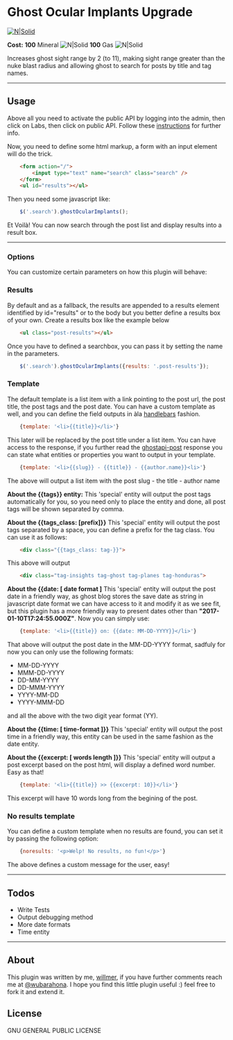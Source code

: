 # Ghost Ocular Implants Upgrade

[![N|Solid](http://vignette2.wikia.nocookie.net/starcraft/images/1/1e/InterOcImp_Terran_SC1.PNG/revision/latest?cb=20100605035249)](https://github.com/wbarahona/ghost-ocular-implants)

**Cost:**
**100** Mineral ![N|Solid](http://vignette2.wikia.nocookie.net/starcraft/images/a/a3/Minerals_Terran_SC1.png/revision/latest?cb=20080313030234)
**100** Gas ![N|Solid](http://vignette3.wikia.nocookie.net/starcraft/images/a/aa/Gas_Terran_SC1.png/revision/latest?cb=20080313024810)

Increases ghost sight range by 2 (to 11), making sight range greater than the nuke blast radius and allowing ghost to search for posts by title and tag names.

---

## Usage
Above all you need to activate the public API by logging into the admin, then click on Labs, then click on public API. Follow these [instructions](https://www.ghostforbeginners.com/how-to-enable-ghosts-public-api/) for further info.

Now, you need to define some html markup, a form with an input element will do the trick.
```html
    <form action="/">
        <input type="text" name="search" class="search" />
    </form>
    <ul id="results"></ul>
```

Then you need some javascript like:
```javascript
    $('.search').ghostOcularImplants();
```

Et Voil&agrave;! You can now search through the post list and display results into a result box.

---

### Options
You can customize certain parameters on how this plugin will behave:

### Results
By default and as a fallback, the results are appended to a results element identified by id="results" or to the body but you better define a results box of your own.
Create a results box like the example below
```html
    <ul class="post-results"></ul>
```
Once you have to defined a searchbox, you can pass it by setting the name in the parameters.

```javascript
    $('.search').ghostOcularImplants({results: '.post-results'});
```

### Template
The default template is a list item with a link pointing to the post url, the post title, the post tags and the post date.
You can have a custom template as well, and you can define the field outputs in &agrave;la [handlebars] fashion.
```javascript
    {template: '<li>{{title}}</li>'}
```
This later will be replaced by the post title under a list item.
You can have access to the response, if you further read the [ghostapi-post] response you can state what entities or properties you want to output in your template.
```javascript
    {template: '<li>{{slug}} - {{title}} - {{author.name}}<li>'}
```
The above will output a list item with the post slug - the title - author name


**About the {{tags}} entity:**
This 'special' entity will output the post tags automatically for you, so you need only to place the entity and done, all post tags will be shown separated by comma.

**About the {{tags_class: [prefix]}}**
This 'special' entity will output the post tags separated by a space, you can define a prefix for the tag class. You can use it as follows:
```html
    <div class="{{tags_class: tag-}}">
```

This above will output

```html
    <div class="tag-insights tag-ghost tag-planes tag-honduras">
```

**About the {{date: [ date format ]**
This 'special' entity will output the post date in a friendly way, as ghost blog stores the save date as string in javascript date format we can have access to it and modify it as we see fit, but this plugin has a more friendly way to present dates other than **"2017-01-10T17:24:55.000Z"**. Now you can simply use:
```javascript
    {template: '<li>{{title}} on: {{date: MM-DD-YYYY}}</li>'}
```
That above will output the post date in the MM-DD-YYYY format, sadfuly for now you can only use the following formats:
- MM-DD-YYYY
- MMM-DD-YYYY
- DD-MM-YYYY
- DD-MMM-YYYY
- YYYY-MM-DD
- YYYY-MMM-DD

and all the above with the two digit year format (YY).

**About the {{time: [ time-format ]}}**
This 'special' entity will output the post time in a friendly way, this entity can be used in the same fashion as the date entity.

**About the {{excerpt: [ words length ]}}**
This 'special' entity will output a post excerpt based on the post html, will display a defined word number. Easy as that!
```javascript
    {template: '<li>{{title}} >> {{excerpt: 10}}</li>'}
```
This excerpt will have 10 words long from the begining of the post.

### No results template
You can define a custom template when no results are found, you can set it by passing the following option:
```javascript
    {noresults: '<p>Welp! No results, no fun!</p>'}
```
The above defines a custom message for the user, easy!

---

## Todos

 - Write Tests
 - Output debugging method
 - More date formats
 - Time entity

---

## About

This plugin was written by me, [willmer], if you have further comments reach me at [@wubarahona].
I hope you find this little plugin useful :) feel free to fork it and extend it.

License
----

GNU GENERAL PUBLIC LICENSE




   [handlebars]: <http://handlebarsjs.com/>
   [git-repo-url]: <https://github.com/wbarahona/ghost-ocular-implants>
   [willmer]: <http://wbarahona.me>
   [@wubarahona]: <http://twitter.com/wubarahona>
   [ghostapi-post]: <https://api.ghost.org/docs/posts>
